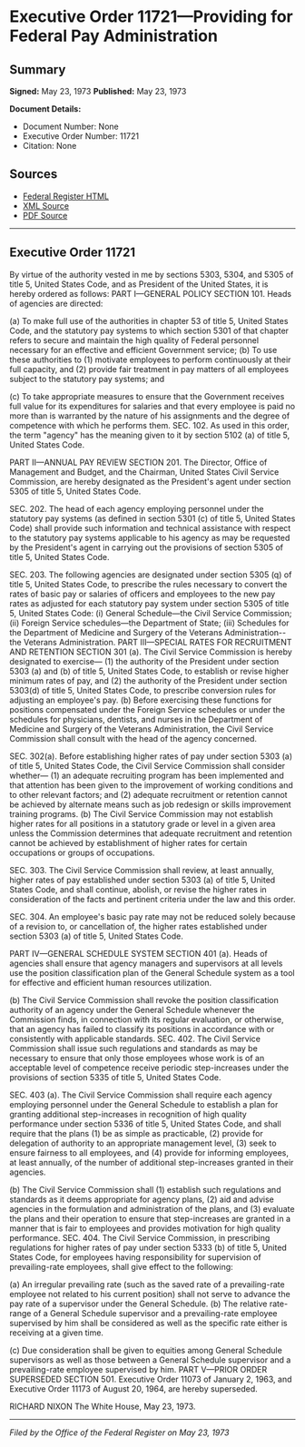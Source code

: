 # Executive Order 11721—Providing for Federal Pay Administration

## Summary

**Signed:** May 23, 1973
**Published:** May 23, 1973

**Document Details:**
- Document Number: None
- Executive Order Number: 11721
- Citation: None

## Sources
- [Federal Register HTML](https://www.presidency.ucsb.edu/documents/executive-order-11721-providing-for-federal-pay-administration)
- [XML Source](None)
- [PDF Source](None)

---

## Executive Order 11721

By virtue of the authority vested in me by sections 5303, 5304, and 5305 of title 5, United States Code, and as President of the United States, it is hereby ordered as follows:
PART I—GENERAL POLICY
SECTION 101. Heads of agencies are directed:

(a) To make full use of the authorities in chapter 53 of title 5, United States Code, and the statutory pay systems to which section 5301 of that chapter refers to secure and maintain the high quality of Federal personnel necessary for an effective and efficient Government service;
(b) To use these authorities to (1) motivate employees to perform continuously at their full capacity, and (2) provide fair treatment in pay matters of all employees subject to the statutory pay systems; and

(c) To take appropriate measures to ensure that the Government receives full value for its expenditures for salaries and that every employee is paid no more than is warranted by the nature of his assignments and the degree of competence with which he performs them.
SEC. 102. As used in this order, the term "agency" has the meaning given to it by section 5102 (a) of title 5, United States Code.

PART II—ANNUAL PAY REVIEW
SECTION 201. The Director, Office of Management and Budget, and the Chairman, United States Civil Service Commission, are hereby designated as the President's agent under section 5305 of title 5, United States Code.

SEC. 202. The head of each agency employing personnel under the statutory pay systems (as defined in section 5301 (c) of title 5, United States Code) shall provide such information and technical assistance with respect to the statutory pay systems applicable to his agency as may be requested by the President's agent in carrying out the provisions of section 5305 of title 5, United States Code.

SEC. 203. The following agencies are designated under section 5305 (q) of title 5, United States Code, to prescribe the rules necessary to convert the rates of basic pay or salaries of officers and employees to the new pay rates as adjusted for each statutory pay system under section 5305 of title 5, United States Code:
    (i) General Schedule—the Civil Service Commission;
    (ii) Foreign Service schedules—the Department of State;
    (iii) Schedules for the Department of Medicine and Surgery of the Veterans Administration--the Veterans Administration.
PART III—SPECIAL RATES FOR RECRUITMENT AND RETENTION
SECTION 301 (a). The Civil Service Commission is hereby designated to exercise—
    (1) the authority of the President under section 5303 (a) and (b) of title 5, United States Code, to establish or revise higher minimum rates of pay, and
    (2) the authority of the President under section 5303(d) of title 5, United States Code, to prescribe conversion rules for adjusting an employee's pay.
(b) Before exercising these functions for positions compensated under the Foreign Service schedules or under the schedules for physicians, dentists, and nurses in the Department of Medicine and Surgery of the Veterans Administration, the Civil Service Commission shall consult with the head of the agency concerned.

SEC. 302(a). Before establishing higher rates of pay under section 5303 (a) of title 5, United States Code, the Civil Service Commission shall consider whether—
    (1) an adequate recruiting program has been implemented and that attention has been given to the improvement of working conditions and to other relevant factors; and
    (2) adequate recruitment or retention cannot be achieved by alternate means such as job redesign or skills improvement training programs.
(b) The Civil Service Commission may not establish higher rates for all positions in a statutory grade or level in a given area unless the Commission determines that adequate recruitment and retention cannot be achieved by establishment of higher rates for certain occupations or groups of occupations.

SEC. 303. The Civil Service Commission shall review, at least annually, higher rates of pay established under section 5303 (a) of title 5, United States Code, and shall continue, abolish, or revise the higher rates in consideration of the facts and pertinent criteria under the law and this order.

SEC. 304. An employee's basic pay rate may not be reduced solely because of a revision to, or cancellation of, the higher rates established under section 5303 (a) of title 5, United States Code.

PART IV—GENERAL SCHEDULE SYSTEM
SECTION 401 (a). Heads of agencies shall ensure that agency managers and supervisors at all levels use the position classification plan of the General Schedule system as a tool for effective and efficient human resources utilization.

(b) The Civil Service Commission shall revoke the position classification authority of an agency under the General Schedule whenever the Commission finds, in connection with its regular evaluation, or otherwise, that an agency has failed to classify its positions in accordance with or consistently with applicable standards.
SEC. 402. The Civil Service Commission shall issue such regulations and standards as may be necessary to ensure that only those employees whose work is of an acceptable level of competence receive periodic step-increases under the provisions of section 5335 of title 5, United States Code.

SEC. 403 (a). The Civil Service Commission shall require each agency employing personnel under the General Schedule to establish a plan for granting additional step-increases in recognition of high quality performance under section 5336 of title 5, United States Code, and shall require that the plans (1) be as simple as practicable, (2) provide for delegation of authority to an appropriate management level, (3) seek to ensure fairness to all employees, and (4) provide for informing employees, at least annually, of the number of additional step-increases granted in their agencies.

(b) The Civil Service Commission shall (1) establish such regulations and standards as it deems appropriate for agency plans, (2) aid and advise agencies in the formulation and administration of the plans, and (3) evaluate the plans and their operation to ensure that step-increases are granted in a manner that is fair to employees and provides motivation for high quality performance.
SEC. 404. The Civil Service Commission, in prescribing regulations for higher rates of pay under section 5333 (b) of title 5, United States Code, for employees having responsibility for supervision of prevailing-rate employees, shall give effect to the following:

(a) An irregular prevailing rate (such as the saved rate of a prevailing-rate employee not related to his current position) shall not serve to advance the pay rate of a supervisor under the General Schedule.
(b) The relative rate-range of a General Schedule supervisor and a prevailing-rate employee supervised by him shall be considered as well as the specific rate either is receiving at a given time.

(c) Due consideration shall be given to equities among General Schedule supervisors as well as those between a General Schedule supervisor and a prevailing-rate employee supervised by him.
PART V—PRIOR ORDER SUPERSEDED
SECTION 501. Executive Order 11073 of January 2, 1963, and Executive Order 11173 of August 20, 1964, are hereby superseded.

RICHARD NIXON
The White House,
May 23, 1973.

---

*Filed by the Office of the Federal Register on May 23, 1973*
